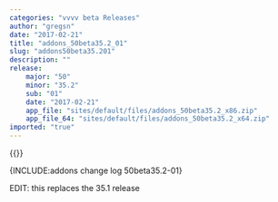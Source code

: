 ```yaml
---
categories: "vvvv beta Releases"
author: "gregsn"
date: "2017-02-21"
title: "addons_50beta35.2_01"
slug: "addons50beta35.201"
description: ""
release: 
    major: "50"
    minor: "35.2"
    sub: "01"
    date: "2017-02-21"
    app_file: "sites/default/files/addons_50beta35.2_x86.zip"
    app_file_64: "sites/default/files/addons_50beta35.2_x64.zip"
imported: "true"
---
```


{{<previousRelease>}}


{INCLUDE:addons change log 50beta35.2-01}
 
EDIT: this replaces the 35.1 release